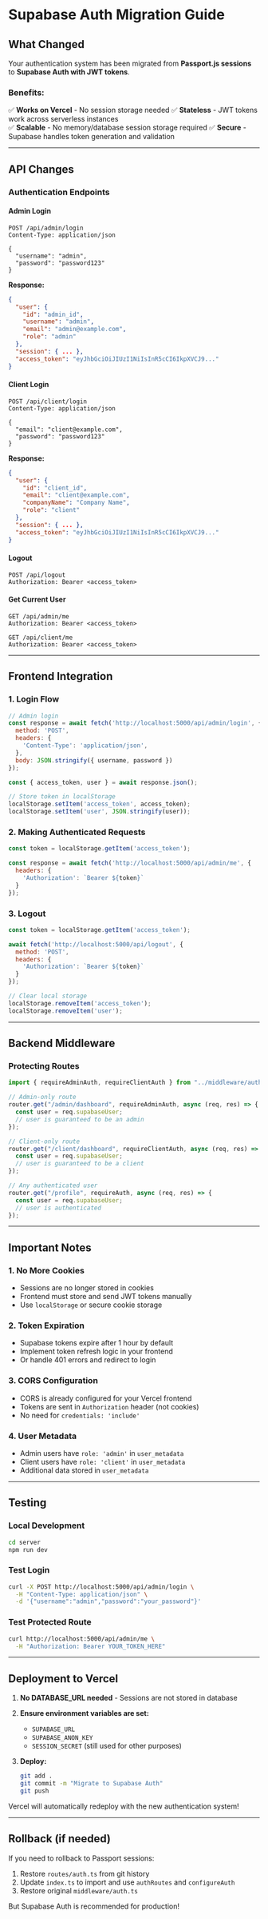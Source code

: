 # Supabase Auth Migration Guide

## What Changed

Your authentication system has been migrated from **Passport.js sessions** to **Supabase Auth with JWT tokens**.

### Benefits:
✅ **Works on Vercel** - No session storage needed
✅ **Stateless** - JWT tokens work across serverless instances  
✅ **Scalable** - No memory/database session storage required
✅ **Secure** - Supabase handles token generation and validation

---

## API Changes

### Authentication Endpoints

#### Admin Login
```http
POST /api/admin/login
Content-Type: application/json

{
  "username": "admin",
  "password": "password123"
}
```

**Response:**
```json
{
  "user": {
    "id": "admin_id",
    "username": "admin",
    "email": "admin@example.com",
    "role": "admin"
  },
  "session": { ... },
  "access_token": "eyJhbGciOiJIUzI1NiIsInR5cCI6IkpXVCJ9..."
}
```

#### Client Login
```http
POST /api/client/login
Content-Type: application/json

{
  "email": "client@example.com",
  "password": "password123"
}
```

**Response:**
```json
{
  "user": {
    "id": "client_id",
    "email": "client@example.com",
    "companyName": "Company Name",
    "role": "client"
  },
  "session": { ... },
  "access_token": "eyJhbGciOiJIUzI1NiIsInR5cCI6IkpXVCJ9..."
}
```

#### Logout
```http
POST /api/logout
Authorization: Bearer <access_token>
```

#### Get Current User
```http
GET /api/admin/me
Authorization: Bearer <access_token>
```

```http
GET /api/client/me
Authorization: Bearer <access_token>
```

---

## Frontend Integration

### 1. Login Flow

```javascript
// Admin login
const response = await fetch('http://localhost:5000/api/admin/login', {
  method: 'POST',
  headers: {
    'Content-Type': 'application/json',
  },
  body: JSON.stringify({ username, password })
});

const { access_token, user } = await response.json();

// Store token in localStorage
localStorage.setItem('access_token', access_token);
localStorage.setItem('user', JSON.stringify(user));
```

### 2. Making Authenticated Requests

```javascript
const token = localStorage.getItem('access_token');

const response = await fetch('http://localhost:5000/api/admin/me', {
  headers: {
    'Authorization': `Bearer ${token}`
  }
});
```

### 3. Logout

```javascript
const token = localStorage.getItem('access_token');

await fetch('http://localhost:5000/api/logout', {
  method: 'POST',
  headers: {
    'Authorization': `Bearer ${token}`
  }
});

// Clear local storage
localStorage.removeItem('access_token');
localStorage.removeItem('user');
```

---

## Backend Middleware

### Protecting Routes

```typescript
import { requireAdminAuth, requireClientAuth } from "../middleware/auth.js";

// Admin-only route
router.get("/admin/dashboard", requireAdminAuth, async (req, res) => {
  const user = req.supabaseUser;
  // user is guaranteed to be an admin
});

// Client-only route
router.get("/client/dashboard", requireClientAuth, async (req, res) => {
  const user = req.supabaseUser;
  // user is guaranteed to be a client
});

// Any authenticated user
router.get("/profile", requireAuth, async (req, res) => {
  const user = req.supabaseUser;
  // user is authenticated
});
```

---

## Important Notes

### 1. No More Cookies
- Sessions are no longer stored in cookies
- Frontend must store and send JWT tokens manually
- Use `localStorage` or secure cookie storage

### 2. Token Expiration
- Supabase tokens expire after 1 hour by default
- Implement token refresh logic in your frontend
- Or handle 401 errors and redirect to login

### 3. CORS Configuration
- CORS is already configured for your Vercel frontend
- Tokens are sent in `Authorization` header (not cookies)
- No need for `credentials: 'include'`

### 4. User Metadata
- Admin users have `role: 'admin'` in `user_metadata`
- Client users have `role: 'client'` in `user_metadata`
- Additional data stored in `user_metadata`

---

## Testing

### Local Development
```bash
cd server
npm run dev
```

### Test Login
```bash
curl -X POST http://localhost:5000/api/admin/login \
  -H "Content-Type: application/json" \
  -d '{"username":"admin","password":"your_password"}'
```

### Test Protected Route
```bash
curl http://localhost:5000/api/admin/me \
  -H "Authorization: Bearer YOUR_TOKEN_HERE"
```

---

## Deployment to Vercel

1. **No DATABASE_URL needed** - Sessions are not stored in database
2. **Ensure environment variables are set:**
   - `SUPABASE_URL`
   - `SUPABASE_ANON_KEY`
   - `SESSION_SECRET` (still used for other purposes)

3. **Deploy:**
   ```bash
   git add .
   git commit -m "Migrate to Supabase Auth"
   git push
   ```

Vercel will automatically redeploy with the new authentication system!

---

## Rollback (if needed)

If you need to rollback to Passport sessions:

1. Restore `routes/auth.ts` from git history
2. Update `index.ts` to import and use `authRoutes` and `configureAuth`
3. Restore original `middleware/auth.ts`

But Supabase Auth is recommended for production!
